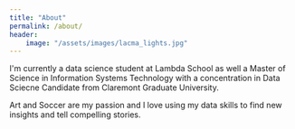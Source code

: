 ```yaml
---
title: "About"
permalink: /about/
header:
    image: "/assets/images/lacma_lights.jpg"
---
```


I'm currently a data science student at Lambda School as well a Master of Science in Information Systems Technology with a concentration in Data Sciecne Candidate from Claremont Graduate University. 

Art and Soccer are my passion and I love using my data skills to find new insights and tell compelling stories. 